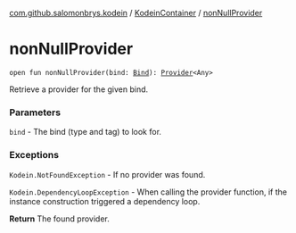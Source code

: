 [com.github.salomonbrys.kodein](../index.md) / [KodeinContainer](index.md) / [nonNullProvider](.)

# nonNullProvider

`open fun nonNullProvider(bind: `[`Bind`](../-kodein/-bind/index.md)`): `[`Provider`](../-provider.md)`<Any>`

Retrieve a provider for the given bind.

### Parameters

`bind` - The bind (type and tag) to look for.

### Exceptions

`Kodein.NotFoundException` - If no provider was found.

`Kodein.DependencyLoopException` - When calling the provider function, if the instance construction triggered a dependency loop.

**Return**
The found provider.

